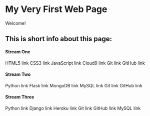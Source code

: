 # My Very First Web Page

Welcome!


## This is short info about this page:

#### Stream One
HTML5 link
CSS3 link
JavaScript link
Cloud9 link
Git link
GitHub link

#### Stream Two
Python link
Flask link
MongoDB link
MySQL link
Git link
GitHub link

#### Stream Three
Python link
Django link
Heroku link
Git link
GitHub link
MySQL link
